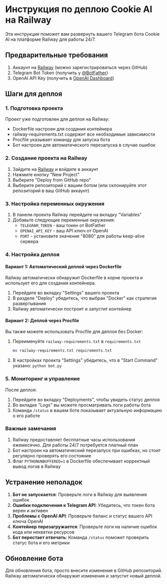 # Инструкция по деплою Cookie AI на Railway

Эта инструкция поможет вам развернуть вашего Telegram бота Cookie AI на платформе Railway для работы 24/7.

## Предварительные требования

1. Аккаунт на [Railway](https://railway.app/) (можно зарегистрироваться через GitHub)
2. Telegram Bot Token (получить у [@BotFather](https://t.me/BotFather))
3. OpenAI API Key (получить в [OpenAI Dashboard](https://platform.openai.com/api-keys))

## Шаги для деплоя

### 1. Подготовка проекта

Проект уже подготовлен для деплоя на Railway:
- Dockerfile настроен для создания контейнера
- railway-requirements.txt содержит все необходимые зависимости
- Procfile указывает команду для запуска бота
- Бот настроен для автоматического перезапуска в случае ошибок

### 2. Создание проекта на Railway

1. Зайдите на [Railway](https://railway.app/) и войдите в аккаунт
2. Нажмите кнопку "New Project"
3. Выберите "Deploy from GitHub repo"
4. Выберите репозиторий с вашим ботом (или склонируйте этот репозиторий в ваш GitHub аккаунт)

### 3. Настройка переменных окружения

1. В панели проекта Railway перейдите на вкладку "Variables"
2. Добавьте следующие переменные окружения:
   - `TELEGRAM_TOKEN` - ваш токен от BotFather
   - `OPENAI_API_KEY` - ваш API ключ от OpenAI
   - `PORT` - установите значение "8080" для работы keep-alive сервера

### 4. Настройка деплоя

#### Вариант 1: Автоматический деплой через Dockerfile

Railway автоматически обнаружит Dockerfile в корне проекта и использует его для создания контейнера.

1. Перейдите во вкладку "Settings" вашего проекта
2. В разделе "Deploy" убедитесь, что выбран "Docker" как стратегия развертывания
3. Railway автоматически построит и запустит контейнер

#### Вариант 2: Деплой через Procfile

Вы также можете использовать Procfile для деплоя без Docker:

1. Переименуйте `railway-requirements.txt` в `requirements.txt`
   ```bash
   mv railway-requirements.txt requirements.txt
   ```
2. В настройках проекта "Settings" убедитесь, что в "Start Command" указано: `python bot.py`

### 5. Мониторинг и управление

После деплоя:

1. Перейдите во вкладку "Deployments", чтобы увидеть статус деплоя
2. Во вкладке "Logs" вы можете просматривать логи работы бота
3. Команда `/status` в вашем боте показывает актуальную информацию о его работе

### Важные замечания

1. Railway предоставляет бесплатные часы использования ежемесячно. Для работы 24/7 потребуется платный план
2. Бот настроен на автоматический перезапуск при ошибках, но стоит регулярно проверять его состояние
3. Флаг `PYTHONUNBUFFERED=1` в Dockerfile обеспечивает корректный вывод логов в Railway

## Устранение неполадок

1. **Бот не запускается**: Проверьте логи в Railway для выявления ошибок
2. **Ошибки подключения к Telegram API**: Убедитесь, что токен бота верен и активен
3. **Проблемы с OpenAI API**: Проверьте баланс и статус вашего API ключа OpenAI
4. **Контейнер перезагружается**: Проверьте логи на наличие ошибок кода или нехватки ресурсов
5. **Бот перестает отвечать**: Команда `/status` поможет проверить статус бота и его метрики

## Обновление бота

Для обновления бота, просто внесите изменения в GitHub репозиторий. Railway автоматически обнаружит изменения и запустит новый деплой.
